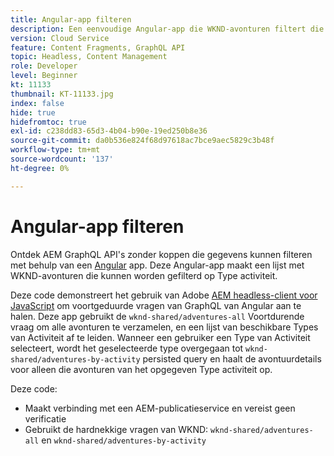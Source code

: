 ```yaml
---
title: Angular-app filteren
description: Een eenvoudige Angular-app die WKND-avonturen filtert die zijn gemodelleerd met Content Fragments.
version: Cloud Service
feature: Content Fragments, GraphQL API
topic: Headless, Content Management
role: Developer
level: Beginner
kt: 11133
thumbnail: KT-11133.jpg
index: false
hide: true
hidefromtoc: true
exl-id: c238dd83-65d3-4b04-b90e-19ed250b8e36
source-git-commit: da0b536e824f68d97618ac7bce9aec5829c3b48f
workflow-type: tm+mt
source-wordcount: '137'
ht-degree: 0%

---
```


# Angular-app filteren

Ontdek AEM GraphQL API&#39;s zonder koppen die gegevens kunnen filteren met behulp van een [Angular](https://angular.io/) app. Deze Angular-app maakt een lijst met WKND-avonturen die kunnen worden gefilterd op Type activiteit.

Deze code demonstreert het gebruik van Adobe [AEM headless-client voor JavaScript](https://github.com/adobe/aem-headless-client-js/blob/main/api-reference.md) om voortgeduurde vragen van GraphQL van Angular aan te halen. Deze app gebruikt de `wknd-shared/adventures-all` Voortdurende vraag om alle avonturen te verzamelen, en een lijst van beschikbare Types van Activiteit af te leiden. Wanneer een gebruiker een Type van Activiteit selecteert, wordt het geselecteerde type overgegaan tot `wknd-shared/adventures-by-activity` persisted query en haalt de avontuurdetails voor alleen die avonturen van het opgegeven Type activiteit op.

Deze code:

+ Maakt verbinding met een AEM-publicatieservice en vereist geen verificatie
+ Gebruikt de hardnekkige vragen van WKND: `wknd-shared/adventures-all` en `wknd-shared/adventures-by-activity`
